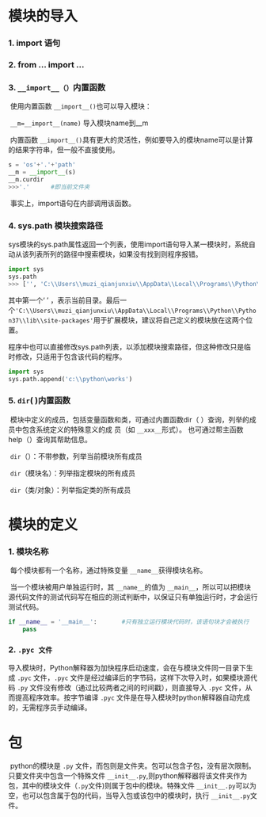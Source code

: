 # 模块的导入

### 1.	import  语句

### 2.	from 	...	import	...

### 3.	`__import__（）`内置函数

​		使用内置函数 `__import__()`也可以导入模块：

​		`__m=__import__(name)`	导入模块name到__m

​		内置函数 `__import__()`具有更大的灵活性，例如要导入的模块name可以是计算的结果字符串，但一般不直接使用。

```python
s = 'os'+'.'+'path'
__m = __import__(s)
__m.curdir	
>>>'.'		#即当前文件夹
```

​		事实上，import语句在内部调用该函数。

### 4.	sys.path	模块搜索路径

​		sys模块的sys.path属性返回一个列表，使用import语句导入某一模块时，系统自动从该列表所列的路径中搜索模块，如果没有找到则程序报错。

```python
import sys
sys.path
>>> ['', 'C:\\Users\\muzi_qianjunxiu\\AppData\\Local\\Programs\\Python\\Python37\\python37.zip', 'C:\\Users\\muzi_qianjunxiu\\AppData\\Local\\Programs\\Python\\Python37\\DLLs', 'C:\\Users\\muzi_qianjunxiu\\AppData\\Local\\Programs\\Python\\Python37\\lib', 'C:\\Users\\muzi_qianjunxiu\\AppData\\Local\\Programs\\Python\\Python37', 'C:\\Users\\muzi_qianjunxiu\\AppData\\Roaming\\Python\\Python37\\site-packages', 'C:\\Users\\muzi_qianjunxiu\\AppData\\Local\\Programs\\Python\\Python37\\lib\\site-packages']
```

其中第一个‘ ’ ，表示当前目录。最后一个`'C:\\Users\\muzi_qianjunxiu\\AppData\\Local\\Programs\\Python\\Python37\\lib\\site-packages'`用于扩展模块，建议将自己定义的模块放在这两个位置。

程序中也可以直接修改sys.path列表，以添加模块搜索路径，但这种修改只是临时修改，只适用于包含该代码的程序。

```python
import sys
sys.path.append('c:\\python\works')
```

### 5.	`dir`( )内置函数

​		模块中定义的成员，包括变量函数和类，可通过内置函数dir（ ）查询，列举的成员中包含系统定义的特殊意义的成	员（如 `__xxx__`形式）。 也可通过帮主函数 help（）查询其帮助信息。

​		`dir`（）：不带参数，列举当前模块所有成员

​		`dir`（模块名）：列举指定模块的所有成员

​		`dir`（类/对象）：列举指定类的所有成员

# 模块的定义

### 1.	模块名称

​	每个模块都有一个名称，通过特殊变量 `__name__`获得模块名称。

​	当一个模块被用户单独运行时，其 `__name__`的值为 `__main__`，所以可以把模块源代码文件的测试代码写在相应的测试判断中，以保证只有单独运行时，才会运行测试代码。

```python
if __name__ = '__main__':		#只有独立运行模块代码时，该语句块才会被执行
    pass
```

### 2.	`.pyc 文件`

​		导入模块时，Python解释器为加快程序启动速度，会在与模块文件同一目录下生成 `.pyc` 文件，`.pyc` 文件是经过编译后的字节码，这样下次导入时，如果模块源代码 `.py` 文件没有修改（通过比较两者之间的时间戳），则直接导入 `.pyc` 文件，从而提高程序效率。按字节编译 `.pyc` 文件是在导入模块时python解释器自动完成的，无需程序员手动编译。

# 包

​		python的模块是 `.py` 文件，而包则是文件夹。包可以包含子包，没有层次限制。只要文件夹中包含一个特殊文件 `__init__.py`,则python解释器将该文件夹作为包，其中的模块文件（`.py`文件)则属于包中的模块。特殊文件 `__init__.py`可以为空，也可以包含属于包的代码，当导入包或该包中的模块时，执行 `__init__.py`文件。











